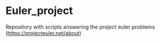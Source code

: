 # Euler_project
Repository with scripts answering the project euler problems (https://projecteuler.net/about)
